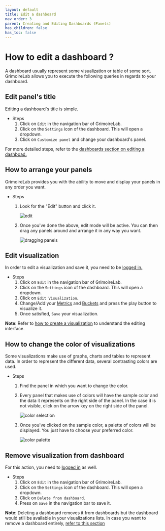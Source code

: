 ```yaml
---
layout: default
title: Edit a dashboard
nav_order: 3
parent: Creating and Editing Dashboards (Panels)
has_children: false
has_toc: false
---
```


# How to edit a dashboard ?

A dashboard usually represent some visualization or table of some sort. GrimoireLab allows
you to execute the following queries in regards to your dashboard.

## Edit panel's title

Editing a dashboard's title is simple.
- Steps
    1. Click on `Edit` in the navigation bar of GrimoireLab.
    2. Click on the `Settings` icon of the dashboard. This will open a dropdown.
    3. Click on `Customize panel` and change your dashboard's panel.

For more detailed steps, refer to the [dashboards section on editing a
dashboad.](https://vsevagen.github.io/grimoirelab-tutorial/docs/dashboards/customize/#how-to-edit-panels-title)

## How to arrange your panels

GrimoireLab provides you with the ability to move and display your panels in any order you
want.

- Steps
  1. Look for the "Edit" button and click it.

     ![edit](../assets/edit_button.png)

  2. Once you've done the above, edit mode will be active. You can then drag any panels
     around and arrange it in any way you want.

     ![dragging panels](../assets/drag.gif)

## Edit visualization

In order to edit a visualization and save it, you need to be [logged
in.](https://vsevagen.github.io/grimoirelab-tutorial/docs/dashboards/dashboard-access/#how-to-login)
- Steps
    1. Click on `Edit` in the navigation bar of GrimoireLab.
    2. Click on the `Settings` icon of the dashboard. This will open a dropdown.
    3. Click on `Edit Visualization`.
    4. Change/Add your
       [Metrics](https://vsevagen.github.io/grimoirelab-tutorial/docs/dashboard/create-visualization/#metrics)
       and
       [Buckets](https://vsevagen.github.io/grimoirelab-tutorial/docs/dashboard/create-visualization/#buckets)
       and press the play button to visualize it.
    5. Once satisfied, `Save` your visualization.


**Note**: Refer to [how to create a
visualization](https://vsevagen.github.io/grimoirelab-tutorial/docs/dashboards/new-dashboard/)
to understand the editing interface.

## How to change the color of visualizations

Some visualizations make use of graphs, charts and tables to represent data. In order to
represent the different data, several contrasting colors are used.

- Steps
  1. Find the panel in which you want to change the color.
  2. Every panel that makes use of colors will have the sample color and the data it
     represents on the right side of the panel. In the case it is not visible, click on
     the arrow key on the right side of the panel. 

     ![color selection](../assets/color.png)

  3. Once you've clicked on the sample color, a palette of colors will be displayed. You
     just have to choose your preferred color. 

     ![color palette](../assets/color_palette.png)


##  Remove visualization from dashboard

For this action, you need to [logged
in](https://vsevagen.github.io/grimoirelab-tutorial/docs/dashboards/dashboard-access/#how-to-login) as
well.
- Steps
    1. Click on `Edit` in the navigation bar of GrimoireLab.
    2. Click on the `Settings` icon of the dashboard. This will open a dropdown.
    3. Click on `Delete from dashboard`.
    4. Press on `Save` in the navigation bar to save it.

**Note**: Deleting a dashboard removes it from dashboards but the dashboard would still be
available in your visualizations lists. In case you want to remove a dashboard entirely,
[refer to this
section](https://vsevagen.github.io/grimoirelab-tutorial/docs/dashboard/remove-dashboard/)